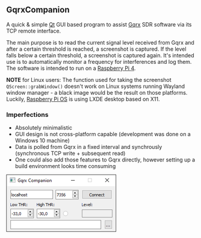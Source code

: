 ## GqrxCompanion

A quick &amp; simple [Qt](https://www.qt.io/) GUI based program to assist [Gqrx](https://gqrx.dk/) SDR software via its TCP remote interface.

The main purpose is to read the current signal level received from Gqrx and after a certain threshold is reached, a screenshot is captured.
If the level falls below a certain threshold, a screenshot is captured again. It's intended use is to automatically monitor a frequency for interferences and log them.
The software is intended to run on a [Raspberry Pi 4](https://www.raspberrypi.com/products/raspberry-pi-4-model-b/).

**NOTE** for Linux users: The function used for taking the screenshot `QScreen::grabWindow()` doesn't work on Linux systems running Wayland window manager - a black image would be the result on those platforms.
Luckily, [Raspberry Pi OS](https://www.raspberrypi.com/software/operating-systems/#raspberry-pi-os-64-bit) is using LXDE desktop based on X11.

### Imperfections
* Absolutely minimalistic
* GUI design is not cross-platform capable (development was done on a Windows 10 machine)
* Data is polled from Gqrx in a fixed interval and synchrously (synchronous TCP write + subsequent read)
* One could also add those features to Gqrx directly, however setting up a build environment looks time consuming

![Screenshot GqrxCompanion GUI on Windows 10](ScreenshotWindows.png)